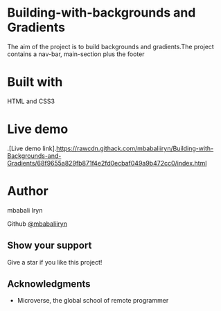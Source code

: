 # Building-with-backgrounds and Gradients

The aim of the project is to build backgrounds and gradients.The project contains a nav-bar, main-section plus the footer

# Built with
HTML and CSS3

# Live demo
.[Live demo link].https://rawcdn.githack.com/mbabaliiryn/Building-with-Backgrounds-and-Gradients/68f9655a829fb871f4e2fd0ecbaf049a9b472cc0/index.html
# Author
mbabali Iryn

Github [@mbabaliiryn](https://github.com/mbabaliiryn/Building-with-Backgrounds-and-Gradients/tree/feature)


## Show your support

Give a star if you like this project!

## Acknowledgments

- Microverse, the global school of remote programmer
